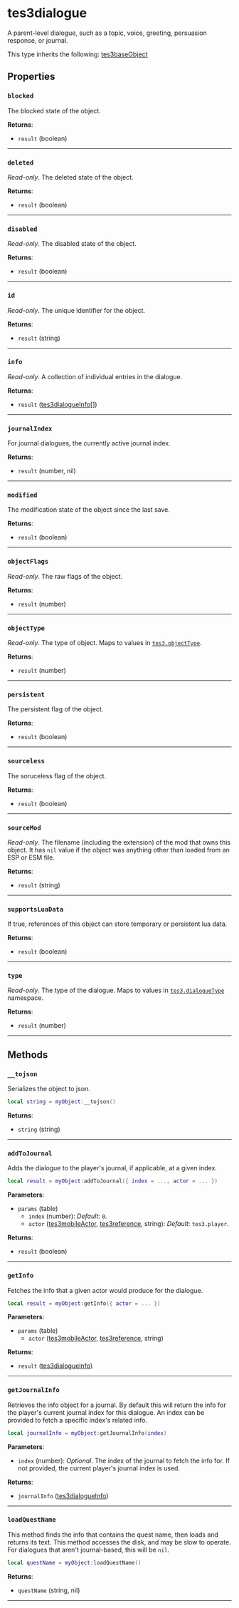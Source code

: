 <!---
	This file is autogenerated. Do not edit this file manually. Your changes will be ignored.
	More information: https://github.com/MWSE/MWSE/tree/master/docs
-->

# tes3dialogue

A parent-level dialogue, such as a topic, voice, greeting, persuasion response, or journal.

This type inherits the following: [tes3baseObject](../../types/tes3baseObject)
## Properties

### `blocked`
<div class="search_terms" style="display: none">blocked</div>

The blocked state of the object.

**Returns**:

* `result` (boolean)

***

### `deleted`
<div class="search_terms" style="display: none">deleted</div>

*Read-only*. The deleted state of the object.

**Returns**:

* `result` (boolean)

***

### `disabled`
<div class="search_terms" style="display: none">disabled</div>

*Read-only*. The disabled state of the object.

**Returns**:

* `result` (boolean)

***

### `id`
<div class="search_terms" style="display: none">id</div>

*Read-only*. The unique identifier for the object.

**Returns**:

* `result` (string)

***

### `info`
<div class="search_terms" style="display: none">info</div>

*Read-only*. A collection of individual entries in the dialogue.

**Returns**:

* `result` ([tes3dialogueInfo](../../types/tes3dialogueInfo)[])

***

### `journalIndex`
<div class="search_terms" style="display: none">journalindex</div>

For journal dialogues, the currently active journal index.

**Returns**:

* `result` (number, nil)

***

### `modified`
<div class="search_terms" style="display: none">modified, ified</div>

The modification state of the object since the last save.

**Returns**:

* `result` (boolean)

***

### `objectFlags`
<div class="search_terms" style="display: none">objectflags</div>

*Read-only*. The raw flags of the object.

**Returns**:

* `result` (number)

***

### `objectType`
<div class="search_terms" style="display: none">objecttype</div>

*Read-only*. The type of object. Maps to values in [`tes3.objectType`](https://mwse.github.io/MWSE/references/object-types/).

**Returns**:

* `result` (number)

***

### `persistent`
<div class="search_terms" style="display: none">persistent</div>

The persistent flag of the object.

**Returns**:

* `result` (boolean)

***

### `sourceless`
<div class="search_terms" style="display: none">sourceless</div>

The soruceless flag of the object.

**Returns**:

* `result` (boolean)

***

### `sourceMod`
<div class="search_terms" style="display: none">sourcemod</div>

*Read-only*. The filename (including the extension) of the mod that owns this object. It has `nil` value if the object was anything other than loaded from an ESP or ESM file.

**Returns**:

* `result` (string)

***

### `supportsLuaData`
<div class="search_terms" style="display: none">supportsluadata</div>

If true, references of this object can store temporary or persistent lua data.

**Returns**:

* `result` (boolean)

***

### `type`
<div class="search_terms" style="display: none">type</div>

*Read-only*. The type of the dialogue. Maps to values in [`tes3.dialogueType`](https://mwse.github.io/MWSE/references/dialogue-types/) namespace.

**Returns**:

* `result` (number)

***

## Methods

### `__tojson`
<div class="search_terms" style="display: none">__tojson</div>

Serializes the object to json.

```lua
local string = myObject:__tojson()
```

**Returns**:

* `string` (string)

***

### `addToJournal`
<div class="search_terms" style="display: none">addtojournal, tojournal</div>

Adds the dialogue to the player's journal, if applicable, at a given index.

```lua
local result = myObject:addToJournal({ index = ..., actor = ... })
```

**Parameters**:

* `params` (table)
	* `index` (number): *Default*: `0`.
	* `actor` ([tes3mobileActor](../../types/tes3mobileActor), [tes3reference](../../types/tes3reference), string): *Default*: `tes3.player`.

**Returns**:

* `result` (boolean)

***

### `getInfo`
<div class="search_terms" style="display: none">getinfo, info</div>

Fetches the info that a given actor would produce for the dialogue.

```lua
local result = myObject:getInfo({ actor = ... })
```

**Parameters**:

* `params` (table)
	* `actor` ([tes3mobileActor](../../types/tes3mobileActor), [tes3reference](../../types/tes3reference), string)

**Returns**:

* `result` ([tes3dialogueInfo](../../types/tes3dialogueInfo))

***

### `getJournalInfo`
<div class="search_terms" style="display: none">getjournalinfo, journalinfo</div>

Retrieves the info object for a journal. By default this will return the info for the player's current journal index for this dialogue. An index can be provided to fetch a specific index's related info.

```lua
local journalInfo = myObject:getJournalInfo(index)
```

**Parameters**:

* `index` (number): *Optional*. The index of the journal to fetch the info for. If not provided, the current player's journal index is used.

**Returns**:

* `journalInfo` ([tes3dialogueInfo](../../types/tes3dialogueInfo))

***

### `loadQuestName`
<div class="search_terms" style="display: none">loadquestname</div>

This method finds the info that contains the quest name, then loads and returns its text. This method accesses the disk, and may be slow to operate. For dialogues that aren't journal-based, this will be `nil`.

```lua
local questName = myObject:loadQuestName()
```

**Returns**:

* `questName` (string, nil)

***

